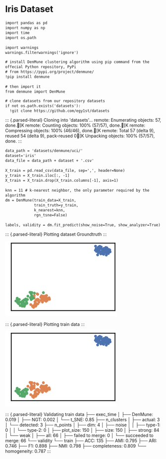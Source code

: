 Iris Dataset
============

``` {.python}
import pandas as pd
import numpy as np
import time
import os.path

import warnings
warnings.filterwarnings('ignore')
```

``` {.python}
# install DenMune clustering algorithm using pip command from the offecial Python repository, PyPi
# from https://pypi.org/project/denmune/
!pip install denmune

# then import it
from denmune import DenMune
```

``` {.python}
# clone datasets from our repository datasets
if not os.path.exists('datasets'):
  !git clone https://github.com/egy1st/datasets
```

::: {.parsed-literal}
Cloning into \'datasets\'\... remote: Enumerating objects: 57, done.\[K
remote: Counting objects: 100% (57/57), done.\[K remote: Compressing
objects: 100% (46/46), done.\[K remote: Total 57 (delta 9), reused 54
(delta 9), pack-reused 0\[K Unpacking objects: 100% (57/57), done.
:::

``` {.python}
data_path = 'datasets/denmune/uci/' 
dataset='iris' 
data_file = data_path + dataset + '.csv'

X_train = pd.read_csv(data_file, sep=',', header=None)
y_train = X_train.iloc[:, -1]
X_train = X_train.drop(X_train.columns[-1], axis=1)  

knn = 11 # k-nearest neighbor, the only parameter required by the algorithm
dm = DenMune(train_data=X_train,
             train_truth=y_train,
             k_nearest=knn,
             rgn_tsne=False)

labels, validity = dm.fit_predict(show_noise=True, show_analyzer=True)
```

::: {.parsed-literal}
Plotting dataset Groundtruth
:::

![image](images/iris/output_4_1.png)

::: {.parsed-literal}
Plotting train data
:::

![image](images/iris/output_4_3.png)

::: {.parsed-literal}
Validating train data ├── exec\_time │ ├── DenMune: 0.019 │ ├── NGT:
0.002 │ └── t\_SNE: 0.85 ├── n\_clusters │ ├── actual: 3 │ └── detected:
3 ├── n\_points │ ├── dim: 4 │ ├── noise │ │ ├── type-1: 0 │ │ └──
type-2: 0 │ ├── plot\_size: 150 │ ├── size: 150 │ ├── strong: 84 │ └──
weak │ ├── all: 66 │ ├── failed to merge: 0 │ └── succeeded to merge: 66
└── validity └── train ├── ACC: 135 ├── AMI: 0.795 ├── ARI: 0.746 ├──
F1: 0.898 ├── NMI: 0.798 ├── completeness: 0.809 └── homogeneity: 0.787
:::
